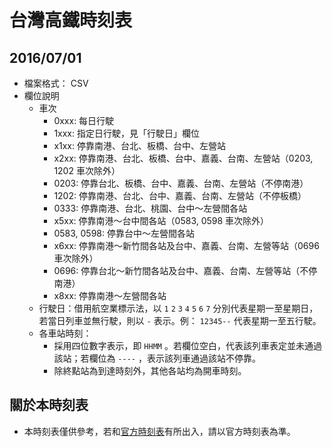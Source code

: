 # 台灣高鐵時刻表
## 2016/07/01

* 檔案格式： CSV
* 欄位說明
  * 車次
    * 0xxx: 每日行駛
    * 1xxx: 指定日行駛，見「行駛日」欄位
    * x1xx: 停靠南港、台北、板橋、台中、左營站
    * x2xx: 停靠南港、台北、板橋、台中、嘉義、台南、左營站（0203, 1202 車次除外）
    * 0203: 停靠台北、板橋、台中、嘉義、台南、左營站（不停南港）
    * 1202: 停靠南港、台北、台中、嘉義、台南、左營站（不停板橋）
    * 0333: 停靠南港、台北、桃園、台中～左營間各站
    * x5xx: 停靠南港～台中間各站（0583, 0598 車次除外）
    * 0583, 0598: 停靠台中～左營間各站
    * x6xx: 停靠南港～新竹間各站及台中、嘉義、台南、左營等站（0696 車次除外）
    * 0696: 停靠台北～新竹間各站及台中、嘉義、台南、左營等站（不停南港）
    * x8xx: 停靠南港～左營間各站
  * 行駛日：借用航空業標示法，以 `1` `2` `3` `4` `5` `6` `7` 分別代表星期一至星期日，若當日列車並無行駛，則以 `-` 表示。例： `12345--` 代表星期一至五行駛。
  * 各車站時刻：
    * 採用四位數字表示，即 `HHMM` 。若欄位空白，代表該列車表定並未通過該站；若欄位為 `----` ，表示該列車通過該站不停靠。
    * 除終點站為到達時刻外，其他各站均為開車時刻。

## 關於本時刻表
* 本時刻表僅供參考，若和[官方時刻表](http://www.thsrc.com.tw/UploadFiles/TicketFile/13c42cc0-300f-4f71-a26f-9355cdb901d3.pdf "官方時刻表")有所出入，請以官方時刻表為準。
